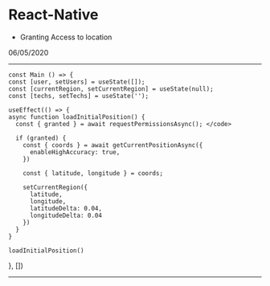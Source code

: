 # React-Native
- Granting Access to location

06/05/2020

---







    const Main () => {
    const [user, setUsers] = useState([]);
    const [currentRegion, setCurrentRegion] = useState(null);
    const [techs, setTechs] = useState('');

    useEffect(() => {
    async function loadInitialPosition() {
      const { granted } = await requestPermissionsAsync(); </code>

      if (granted) {
        const { coords } = await getCurrentPositionAsync({
          enableHighAccuracy: true,
        })

        const { latitude, longitude } = coords;

        setCurrentRegion({
          latitude,
          longitude,
          latitudeDelta: 0.04,
          longitudeDelta: 0.04
        })
      }
    }

    loadInitialPosition()
  }, [])
  
  
  
  
  
  --------------------------------------------------------------
